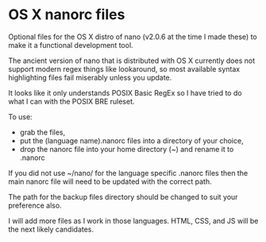 # OS X nanorc files
Optional files for the OS X distro of nano (v2.0.6 at the time I made these) to make it a functional development tool.

The ancient version of nano that is distributed with OS X currently does not support modern regex things like lookaround, so most available syntax highlighting files fail miserably unless you update. 

It looks like it only understands POSIX Basic RegEx so I have tried to do what I can with the POSIX BRE ruleset.

To use:
- grab the files, 
- put the (language name).nanorc files into a directory of your choice, 
- drop the nanorc file into your home directory (~) and rename it to .nanorc

If you did not use ~/nano/ for the language specific .nanorc files then the main nanorc file will need to be updated with the correct path.

The path for the backup files directory should be changed to suit your preference also.



I will add more files as I work in those languages.  HTML, CSS, and JS will be the next likely candidates.

